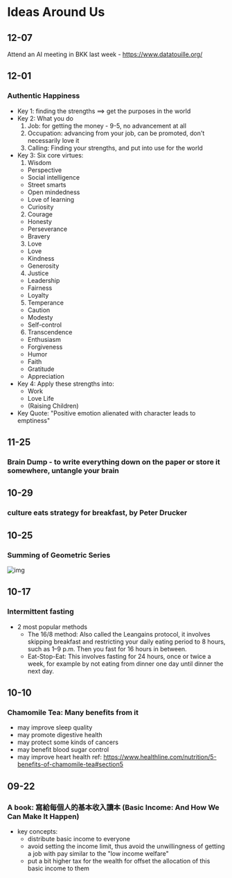 Ideas Around Us
======

12-07
---
Attend an AI meeting in BKK last week - https://www.datatouille.org/

12-01
---
### Authentic Happiness
- Key 1: finding the strengths ==> get the purposes in the world
- Key 2: What you do
  1. Job: for getting the money - 9-5, no advancement at all
  2. Occupation: advancing from your job, can be promoted, don't necessarily love it
  3. Calling: Finding your strengths, and put into use for the world
- Key 3: Six core virtues:
  1. Wisdom
    - Perspective
    - Social intelligence
    - Street smarts
    - Open mindedness
    - Love of learning
    - Curiosity
  2. Courage
    - Honesty
    - Perseverance
    - Bravery
  3. Love
    - Love
    - Kindness
    - Generosity
  4. Justice
    - Leadership
    - Fairness
    - Loyalty
  5. Temperance
    - Caution
    - Modesty
    - Self-control
  6. Transcendence
    - Enthusiasm
    - Forgiveness
    - Humor
    - Faith
    - Gratitude
    - Appreciation
- Key 4: Apply these strengths into:
  - Work 
  - Love Life
  - (Raising Children)
- Key Quote: "Positive emotion alienated with character leads to emptiness"

11-25
---
### Brain Dump - to write everything down on the paper or store it somewhere, untangle your brain

10-29
---
### culture eats strategy for breakfast, by Peter Drucker

10-25
---
### Summing of Geometric Series
![img](https://www.mathsisfun.com/algebra/images/partial-sum-i.gif)

10-17
----
### Intermittent fasting
- 2 most popular methods
  - The 16/8 method: Also called the Leangains protocol, it involves skipping breakfast and restricting your daily eating period to 8 hours, such as 1–9 p.m. Then you fast for 16 hours in between.
  - Eat-Stop-Eat: This involves fasting for 24 hours, once or twice a week, for example by not eating from dinner one day until dinner the next day.

10-10
-----
### Chamomile Tea: Many benefits from it
- may improve sleep quality
- may promote digestive health
- may protect some kinds of cancers
- may benefit blood sugar control
- may improve heart health
ref: https://www.healthline.com/nutrition/5-benefits-of-chamomile-tea#section5


09-22
-----
### A book: 寫給每個人的基本收入讀本 (Basic Income: And How We Can Make It Happen)
- key concepts:
  - distribute basic income to everyone
  - avoid setting the income limit, thus avoid the unwillingness of getting a job with pay similar to the "low income welfare"
  - put a bit higher tax for the wealth for offset the allocation of this basic income to them


